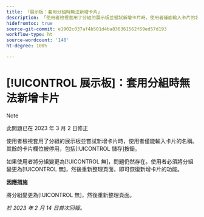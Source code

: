 ```yaml
---
title: 「展示板：套用分組時無法新增卡片」
description: 「使用者檢視套用了分組的展示板並嘗試新增卡片時，使用者僅能輸入卡片的名稱。其餘的卡片欄位被停用，包括儲存按鈕。」
hidefromtoc: true
source-git-commit: e1902c037af4b501d4ba836361562f69ed57d193
workflow-type: ht
source-wordcount: '148'
ht-degree: 100%

---
```



# [!UICONTROL 展示板]：套用分組時無法新增卡片

>[!NOTE]
>
>此問題已在 2023 年 3 月 2 日修正

使用者檢視套用了分組的展示板並嘗試新增卡片時，使用者僅能輸入卡片的名稱。其餘的卡片欄位被停用，包括[!UICONTROL 儲存]按鈕。

如果使用者將分組變更為[!UICONTROL 無]，問題仍然存在。使用者必須將分組變更為[!UICONTROL 無]，然後重新整理頁面，即可恢復新增卡片的功能。

**因應措施**

將分組變更為[!UICONTROL 無]，然後重新整理頁面。

_於 2023 年 2 月 14 日首次回報。_

